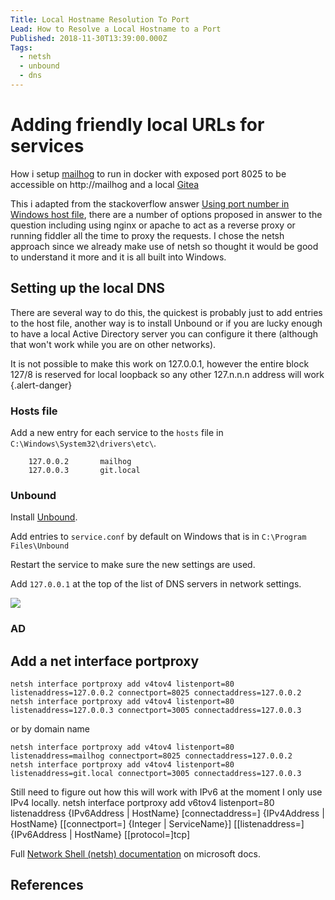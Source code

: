 ```yaml
---
Title: Local Hostname Resolution To Port
Lead: How to Resolve a Local Hostname to a Port
Published: 2018-11-30T13:39:00.000Z
Tags:
  - netsh
  - unbound
  - dns
---
```

# Adding friendly local URLs for services

How i setup [mailhog](https://github.com/mailhog/MailHog) to run in docker with exposed port 8025 to be accessible on http://mailhog and a local [Gitea](https://gitea.io/en-us/)

This i adapted from the stackoverflow answer [Using port number in Windows host file](https://stackoverflow.com/a/36646749/7400768), there are a number of options proposed in answer to the question including using nginx or apache to act as a reverse proxy or running fiddler all the time to proxy the requests. I chose the netsh approach since we already make use of netsh so thought it would be good to understand it more and it is all built into Windows.

## Setting up the local DNS

There are several way to do this, the quickest is probably just to add entries to the host file, another way is to install Unbound or if you are lucky enough to have a local Active Directory server you can configure it there (although that won't work while you are on other networks).

It is not possible to make this work on 127.0.0.1, however the entire block 127/8 is reserved for local loopback so any other 127.n.n.n address will work {.alert-danger}

### Hosts file

Add a new entry for each service to the `hosts` file in `C:\Windows\System32\drivers\etc\`.

```
    127.0.0.2       mailhog
    127.0.0.3       git.local
```

### Unbound

Install [Unbound](https://nlnetlabs.nl/projects/unbound/download/).

Add entries to `service.conf` by default on Windows that is in `C:\Program Files\Unbound`

Restart the service to make sure the new settings are used.

Add `127.0.0.1` at the top of the list of DNS servers in network settings.

![](/assets/Images/local_dns_with_unbound_network_settings.png)

### AD


## Add a net interface portproxy

```
netsh interface portproxy add v4tov4 listenport=80 listenaddress=127.0.0.2 connectport=8025 connectaddress=127.0.0.2  
netsh interface portproxy add v4tov4 listenport=80 listenaddress=127.0.0.3 connectport=3005 connectaddress=127.0.0.3
```
or by domain name
```
netsh interface portproxy add v4tov4 listenport=80 listenaddress=mailhog connectport=8025 connectaddress=127.0.0.2  
netsh interface portproxy add v4tov4 listenport=80 listenaddress=git.local connectport=3005 connectaddress=127.0.0.3
```

Still need to figure out how this will work with IPv6 at the moment I only use IPv4 locally.
netsh interface portproxy add v6tov4 listenport=80 listenaddress {IPv6Address | HostName} \[connectaddress=] {IPv4Address | HostName} \[[connectport=] {Integer | ServiceName}] \[[listenaddress=] {IPv6Address | HostName} \[[protocol=]tcp]

Full [Network Shell (netsh) documentation](https://docs.microsoft.com/en-us/windows-server/networking/technologies/netsh/netsh-interface-portproxy) on microsoft docs. 

## References